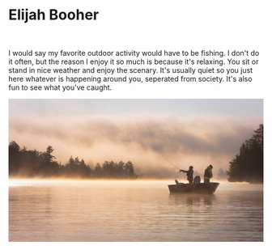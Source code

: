 # Elijah Booher
<br>

I would say my favorite outdoor activity would have to be fishing. I don't do it often, but the reason I enjoy it so much is because it's relaxing. You sit or stand in nice weather and enjoy the scenary. It's usually quiet so you just here whatever is happening around you, seperated from society. It's also fun to see what you've caught.

![People Fishing](images/fishing.jpg)
